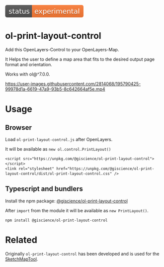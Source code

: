 [![status: experimental](https://github.com/GIScience/badges/raw/master/status/experimental.svg)](https://github.com/GIScience/badges#experimental)

# ol-print-layout-control

Add this OpenLayers-Control to your OpenLayers-Map.

It Helps the user to define a map area that fits to the desired output page format and orientation.

Works with ol@^7.0.0.



https://user-images.githubusercontent.com/2814068/195790425-99978d1a-6619-47a9-93b5-8c642664af5e.mp4



# Usage

## Browser
Load `ol-print-layout-control.js` after OpenLayers. 

It will be available as `new ol.control.PrintLayout()`
```shell
<script src="https://unpkg.com/@giscience/ol-print-layout-control"></script>
<link rel="stylesheet" href="https://unpkg.com/@giscience/ol-print-layout-control/dist/ol-print-layout-control.css" />
```


## Typescript and bundlers

Install the npm package: [@giscience/ol-print-layout-control](https://www.npmjs.com/package/@giscience/ol-print-layout-control)

After `import` from the module it will be available as `new PrintLayout()`.
```
npm install @giscience/ol-print-layout-control
```

# Related

Originally `ol-print-layout-control` has been developed and is used for the 
[SketchMapTool](https://github.com/GIScience/sketch-map-tool). 
